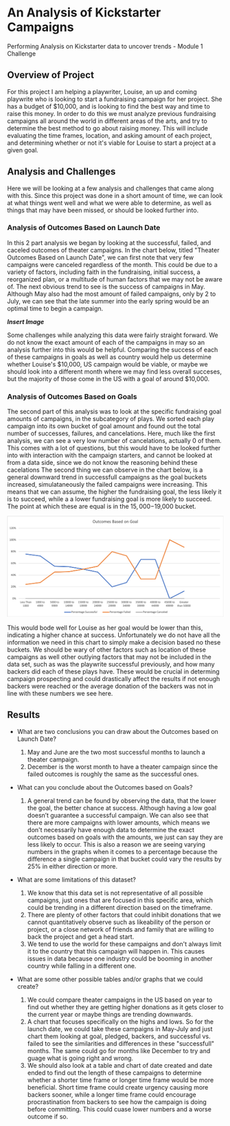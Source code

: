 # An Analysis of Kickstarter Campaigns
Performing Analysis on Kickstarter data to uncover trends - Module 1 Challenge

## Overview of Project
  For this project I am helping a playwriter, Louise, an up and coming playwrite who is looking to start a fundraising campaign for her project. She has a budget of $10,000, and is looking to find the best way and time to raise this money. In order to do this we must analyze previous fundraising campaigns all around the world in different areas of the arts, and try to determine the best method to go about raising money. This will include evaluating the time frames, location, and asking amount of each project, and determining whether or not it's viable for Louise to start a project at a given goal.

## Analysis and Challenges
Here we will be looking at a few analysis and challenges that came along with this. Since this project was done in a short amount of time, we can look at what things went well and what we were able to determine, as well as things that may have been missed, or should be looked further into.

### Analysis of Outcomes Based on Launch Date
In this 2 part analysis we began by looking at the successful, failed, and caceled outcomes of theater campaigns. In the chart below, titled "Theater Outcomes Based on Launch Date", we can first note that very few campaigns were canceled regardless of the month. This could be due to a variety of factors, including faith in the fundraising, initial success, a reorganized plan, or a multitude of human factors that we may not be aware of. The next obvious trend to see is the success of campaigns in May. Although May also had the most amount of failed campaigns, only by 2 to July, we can see that the late summer into the early spring would be an optimal time to begin a campaign. 

***Insert Image***

Some challenges while analyzing this data were fairly straight forward. We do not know the exact amount of each of the campaigns in may so an analysis further into this would be helpful. Comparing the success of each of these campaigns in goals as well as country would help us determine whether Louise's $10,000, US campaign would be viable, or maybe we should look into a different month where we may find less overall succeses, but the majority of those come in the US with a goal of around $10,000.

### Analysis of Outcomes Based on Goals
The second part of this analysis was to look at the specific fundraising goal amounts of campaigns, in the subcategory of plays. We sorted each play campaign into its own bucket of goal amount and found out the total number of successes, failures, and cancelations. Here, much like the first analysis, we can see a very low number of cancelations, actually 0 of them. This comes with a lot of questions, but this would have to be looked further into with interaction with the campaign starters, and cannot be looked at from a data side, since we do not know the reasoning behind these cacelations The second thing we can observe in the chart below, is a general downward trend in successfull campaigns as the goal buckets increased, simulataneously the failed campaigns were increasing. This means that we can assume, the higher the fundraising goal, the less likely it is to succeed, while a a lower fundraising goal is more likely to succeed. The point at which these are equal is in the $15,000-$19,000 bucket. 

![Graph of Outcomes Based on Goals](https://github.com/tateml0000/Kickstarter-Analysis/blob/main/Outcomes_vs_Goals.png)

This would bode well for Louise as her goal would be lower than this, indicating a higher chance at success. Unfortunately we do not have all the information we need in this chart to simply make a decision based no these buckets. We should be wary of other factors such as location of these campaigns as well other outlying factors that may not be included in the data set, such as was the playwrite successful previously, and how many backers did each of these plays have. These would be crucial in determing campaign prospecting and could drastically affect the results if not enough backers were reached or the average donation of the backers was not in line with these numbers we see here.

## Results

- What are two conclusions you can draw about the Outcomes based on Launch Date?

	1. May and June are the two most successful months to launch a theater campaign.
	2. December is the worst month to have a theater campaign since the failed outcomes is roughly the same as the successful ones.

- What can you conclude about the Outcomes based on Goals?
	1. A general trend can be found by observing the data, that the lower the goal, the better chance at success. Although having a low goal doesn’t guarantee a successful campaign. We can also see that there are more campaigns with lower amounts, which means we don't necessarily have enough data to determine the exact outcomes based on goals with the amounts, we just can say they are less likely to occur. This is also a reason we are seeing varying numbers in the graphs when it comes to a percentage because the difference a single campaign in that bucket could vary the results by 25% in either direction or more.

- What are some limitations of this dataset?
	1. We know that this data set is not representative of all possible campaigns, just ones that are focused in this specific area, which could be trending in a different direction based on the timeframe.
  2. There are plenty of other factors that could inhibit donations that we cannot quantitatively observe such as likeability of the person or project, or a close network of friends and family that are willing to back the project and get a head start.
  3. We tend to use the world for these campaigns and don't always limit it to the country that this campaign will happen in. This causes issues in data because one industry could be booming in another country while falling in a different one.

- What are some other possible tables and/or graphs that we could create?
  1. We could compare theater campaigns in the US based on year to find out whether they are getting higher donations as it gets closer to the current year or maybe things are trending downwards. 
  2. A chart that focuses specifically on the highs and lows. So for the launch date, we could take these campaigns in May-July and just chart them looking at goal, pledged, backers, and successful vs. failed to see the similarities and differences in these "successfull" months. The same could go for months like December to try and guage what is going right and wrong.
  3. We should also look at a table and chart of date created and date ended to find out the length of these campaigns to determine whether a shorter time frame or longer time frame would be more beneficial. Short time frame could create urgency causing more backers sooner, while a longer time frame could encourage procrastination from backers to see how the campaign is doing before committing. This could cuase lower numbers and a worse outcome if so.


